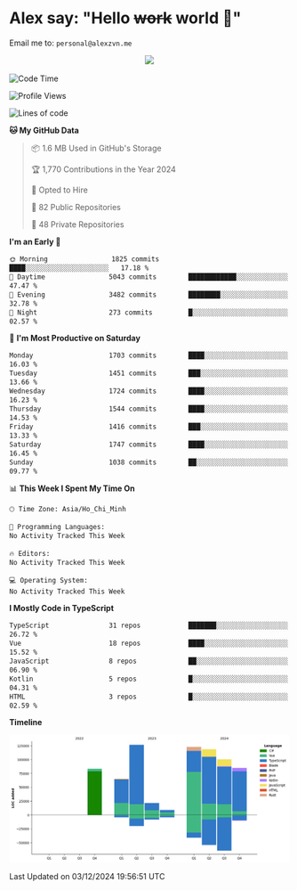 # Alex say: "Hello ~~work~~ world 🐾"
Email me to: `personal@alexzvn.me`


<p align=center>
  <a href="https://skillicons.dev">
    <img src="https://skillicons.dev/icons?i=ts,js,php,nodejs,bun,vue,nuxt,react,svelte,tauri,laravel,rust,mongodb,docker,electron,redis,rabbitmq,tailwind,git,cloudflare,elysia,mysql,nginx,rollupjs,sentry,ubuntu,yarn,html,css,vite" />
  </a>
</p>

<!--START_SECTION:waka-->
![Code Time](http://img.shields.io/badge/Code%20Time-1%2C066%20hrs%2055%20mins-blue)

![Profile Views](http://img.shields.io/badge/Profile%20Views-0-blue)

![Lines of code](https://img.shields.io/badge/From%20Hello%20World%20I%27ve%20Written-731.7%20thousand%20lines%20of%20code-blue)

**🐱 My GitHub Data** 

> 📦 1.6 MB Used in GitHub's Storage 
 > 
> 🏆 1,770 Contributions in the Year 2024
 > 
> 💼 Opted to Hire
 > 
> 📜 82 Public Repositories 
 > 
> 🔑 48 Private Repositories 
 > 
**I'm an Early 🐤** 

```text
🌞 Morning                1825 commits        ████░░░░░░░░░░░░░░░░░░░░░   17.18 % 
🌆 Daytime                5043 commits        ████████████░░░░░░░░░░░░░   47.47 % 
🌃 Evening                3482 commits        ████████░░░░░░░░░░░░░░░░░   32.78 % 
🌙 Night                  273 commits         █░░░░░░░░░░░░░░░░░░░░░░░░   02.57 % 
```
📅 **I'm Most Productive on Saturday** 

```text
Monday                   1703 commits        ████░░░░░░░░░░░░░░░░░░░░░   16.03 % 
Tuesday                  1451 commits        ███░░░░░░░░░░░░░░░░░░░░░░   13.66 % 
Wednesday                1724 commits        ████░░░░░░░░░░░░░░░░░░░░░   16.23 % 
Thursday                 1544 commits        ████░░░░░░░░░░░░░░░░░░░░░   14.53 % 
Friday                   1416 commits        ███░░░░░░░░░░░░░░░░░░░░░░   13.33 % 
Saturday                 1747 commits        ████░░░░░░░░░░░░░░░░░░░░░   16.45 % 
Sunday                   1038 commits        ██░░░░░░░░░░░░░░░░░░░░░░░   09.77 % 
```


📊 **This Week I Spent My Time On** 

```text
🕑︎ Time Zone: Asia/Ho_Chi_Minh

💬 Programming Languages: 
No Activity Tracked This Week

🔥 Editors: 
No Activity Tracked This Week

💻 Operating System: 
No Activity Tracked This Week
```

**I Mostly Code in TypeScript** 

```text
TypeScript               31 repos            ███████░░░░░░░░░░░░░░░░░░   26.72 % 
Vue                      18 repos            ████░░░░░░░░░░░░░░░░░░░░░   15.52 % 
JavaScript               8 repos             ██░░░░░░░░░░░░░░░░░░░░░░░   06.90 % 
Kotlin                   5 repos             █░░░░░░░░░░░░░░░░░░░░░░░░   04.31 % 
HTML                     3 repos             █░░░░░░░░░░░░░░░░░░░░░░░░   02.59 % 
```



**Timeline**

![Lines of Code chart](https://raw.githubusercontent.com/alexzvn/alexzvn/main/assets/bar_graph.png)


 Last Updated on 03/12/2024 19:56:51 UTC
<!--END_SECTION:waka-->

